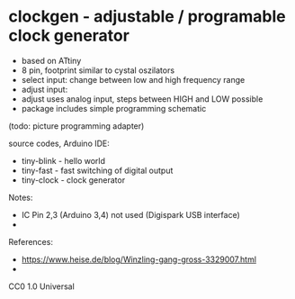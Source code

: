 # clockgen - adjustable / programable clock generator

* based on ATtiny
* 8 pin, footprint similar to cystal oszilators
* select input: change between low and high frequency range
* adjust input: 
* adjust uses analog input, steps between HIGH and LOW possible
* package includes simple programming schematic 


(todo: picture programming adapter)


source codes, Arduino IDE:
* tiny-blink - hello world
* tiny-fast - fast switching of digital output
* tiny-clock - clock generator


Notes:
* IC Pin 2,3 (Arduino 3,4) not used (Digispark USB interface)
*  
  

References:
* https://www.heise.de/blog/Winzling-gang-gross-3329007.html
* 


CC0 1.0 Universal
